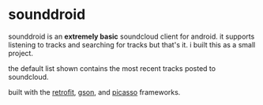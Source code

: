 # sounddroid

sounddroid is an **extremely basic** soundcloud client for android. it supports listening to tracks and searching for tracks but that's it. i built this as a small project.

the default list shown contains the most recent tracks posted to soundcloud.

built with the [retrofit](http://square.github.io/retrofit/), [gson](https://code.google.com/p/google-gson/), and [picasso](http://square.github.io/picasso/) frameworks.